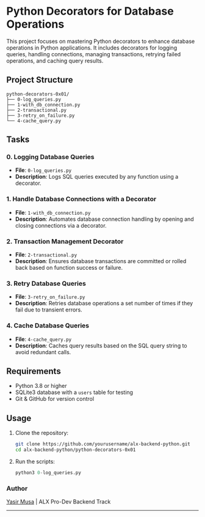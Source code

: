 # Python Decorators for Database Operations

This project focuses on mastering Python decorators to enhance database operations in Python applications. It includes decorators for logging queries, handling connections, managing transactions, retrying failed operations, and caching query results.

## Project Structure

```
python-decorators-0x01/
├── 0-log_queries.py
├── 1-with_db_connection.py
├── 2-transactional.py
├── 3-retry_on_failure.py
└── 4-cache_query.py
```

## Tasks

### 0. Logging Database Queries

- **File**: `0-log_queries.py`
- **Description**: Logs SQL queries executed by any function using a decorator.

### 1. Handle Database Connections with a Decorator

- **File**: `1-with_db_connection.py`
- **Description**: Automates database connection handling by opening and closing connections via a decorator.

### 2. Transaction Management Decorator

- **File**: `2-transactional.py`
- **Description**: Ensures database transactions are committed or rolled back based on function success or failure.

### 3. Retry Database Queries

- **File**: `3-retry_on_failure.py`
- **Description**: Retries database operations a set number of times if they fail due to transient errors.

### 4. Cache Database Queries

- **File**: `4-cache_query.py`
- **Description**: Caches query results based on the SQL query string to avoid redundant calls.

## Requirements

- Python 3.8 or higher
- SQLite3 database with a `users` table for testing
- Git & GitHub for version control

## Usage

1. Clone the repository:
   ```bash
   git clone https://github.com/yourusername/alx-backend-python.git
   cd alx-backend-python/python-decorators-0x01

2. Run the scripts:
    ```python
    python3 0-log_queries.py

### Author

[Yasir Musa](https://github.com/baydre) | ALX Pro-Dev Backend Track

---
